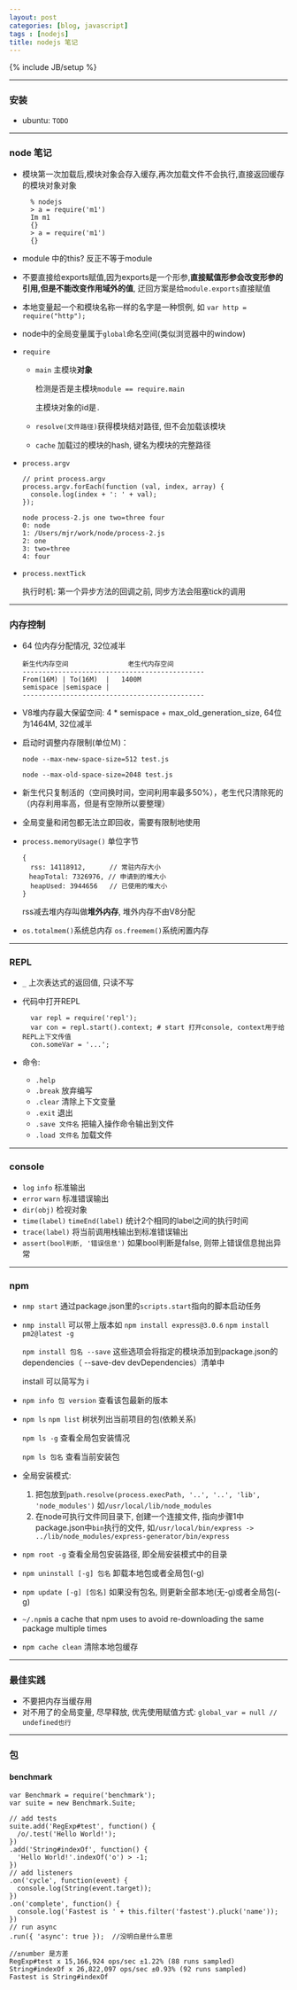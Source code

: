 ```yaml
---
layout: post
categories: [blog, javascript]
tags : [nodejs]
title: nodejs 笔记
---
```

{% include JB/setup %}

---

### 安装

* ubuntu: `TODO`

---

### node 笔记

* 模块第一次加载后,模块对象会存入缓存,再次加载文件不会执行,直接返回缓存的模块对象对象

        % nodejs
        > a = require('m1')
        Im m1
        {}
        > a = require('m1')
        {}

* module 中的this? 反正不等于module

* 不要直接给exports赋值,因为exports是一个形参,**直接赋值形参会改变形参的引用,但是不能改变作用域外的值**, 迂回方案是给`module.exports`直接赋值

* 本地变量起一个和模块名称一样的名字是一种惯例, 如 `var http = require("http");`

* node中的全局变量属于`global`命名空间(类似浏览器中的window)

* `require`

  * `main` 主模块**对象**

    检测是否是主模块`module == require.main`

    主模块对象的id是`.`

  * `resolve(文件路径)`获得模块结对路径, 但不会加载该模块

  * `cache` 加载过的模块的hash, 键名为模块的完整路径

* `process.argv`

      // print process.argv
      process.argv.forEach(function (val, index, array) {
        console.log(index + ': ' + val);
      });

      node process-2.js one two=three four
      0: node
      1: /Users/mjr/work/node/process-2.js
      2: one
      3: two=three
      4: four


* `process.nextTick`

  执行时机: 第一个异步方法的回调之前, 同步方法会阻塞tick的调用

---

### 内存控制

* 64 位内存分配情况, 32位减半

      新生代内存空间               老生代内存空间
      ----------------------------------------------
      From(16M) | To(16M)  |   1400M
      semispace |semispace |
      ----------------------------------------------

* V8堆内存最大保留空间: 4 * semispace + max_old_generation_size, 64位为1464M, 32位减半

* 启动时调整内存限制(单位Ｍ)：

  `node --max-new-space-size=512 test.js`

  `node --max-old-space-size=2048 test.js`

* 新生代只复制活的（空间换时间，空间利用率最多50%），老生代只清除死的（内存利用率高，但是有空隙所以要整理）

* 全局变量和闭包都无法立即回收，需要有限制地使用

* `process.memoryUsage()` 单位字节

      {
        rss: 14118912,      // 常驻内存大小
      　heapTotal: 7326976, // 申请到的堆大小
        heapUsed: 3944656   // 已使用的堆大小
      }

  rss减去堆内存叫做**堆外内存**, 堆外内存不由V8分配

* `os.totalmem()`系统总内存 `os.freemem()`系统闲置内存

---

### REPL

* `_` 上次表达式的返回值, 只读不写
* 代码中打开REPL

        var repl = require('repl');
        var con = repl.start().context; # start 打开console, context用于给REPL上下文传值
        con.someVar = '...';

* 命令:

  * `.help`
  * `.break` 放弃编写
  * `.clear` 清除上下文变量
  * `.exit` 退出
  * `.save 文件名` 把输入操作命令输出到文件
  * `.load 文件名` 加载文件

---

### console

* `log` `info` 标准输出
* `error` `warn` 标准错误输出
* `dir(obj)` 检视对象
* `time(label)` `timeEnd(label)` 统计2个相同的label之间的执行时间
* `trace(label)` 将当前调用栈输出到标准错误输出
* `assert(bool判断, '错误信息')` 如果bool判断是false, 则带上错误信息抛出异常

---

### npm

* `nmp start` 通过package.json里的`scripts.start`指向的脚本启动任务

* `nmp install` 可以带上版本如 `npm install express@3.0.6` `npm install pm2@latest -g`

  `npm install 包名 --save` 这些选项会将指定的模块添加到package.json的dependencies（ --save-dev devDependencies）清单中

  install 可以简写为 i

* `npm info 包 version` 查看该包最新的版本
* `npm ls` `npm list` 树状列出当前项目的包(依赖关系)

  `npm ls -g` 查看全局包安装情况

  `npm ls 包名` 查看当前安装包

* 全局安装模式:

  1. 把包放到`path.resolve(process.execPath, '..', '..', 'lib', 'node_modules')` 如`/usr/local/lib/node_modules`
  2. 在node可执行文件同目录下, 创建一个连接文件, 指向步骤1中package.json中`bin`执行的文件, 如`/usr/local/bin/express -> ../lib/node_modules/express-generator/bin/express`
* `npm root -g` 查看全局包安装路径, 即全局安装模式中的目录
* `npm uninstall [-g] 包名` 卸载本地包或者全局包(-g)
* `npm update [-g] [包名]` 如果没有包名, 则更新全部本地(无-g)或者全局包(-g)
* `~/.npm`is a cache that npm uses to avoid re-downloading the same package multiple times
* `npm cache clean` 清除本地包缓存

---

### 最佳实践

* 不要把内存当缓存用
* 对不用了的全局变量, 尽早释放, 优先使用赋值方式: `global_var = null // undefined也行`

---

### 包

#### benchmark

    var Benchmark = require('benchmark');
    var suite = new Benchmark.Suite;

    // add tests
    suite.add('RegExp#test', function() {
      /o/.test('Hello World!');
    })
    .add('String#indexOf', function() {
      'Hello World!'.indexOf('o') > -1;
    })
    // add listeners
    .on('cycle', function(event) {
      console.log(String(event.target));
    })
    .on('complete', function() {
      console.log('Fastest is ' + this.filter('fastest').pluck('name'));
    })
    // run async
    .run({ 'async': true });  //没明白是什么意思

    //±number 是方差
    RegExp#test x 15,166,924 ops/sec ±1.22% (88 runs sampled)
    String#indexOf x 26,822,097 ops/sec ±0.93% (92 runs sampled)
    Fastest is String#indexOf
